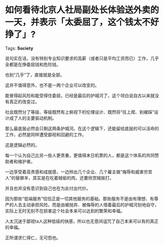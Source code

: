 # 如何看待北京人社局副处长体验送外卖的一天，并表示「太委屈了，这个钱太不好挣了」?

Tags: **Society**

说句实在话，没有特别专业知识要求的高薪（或者只是平均工资而已）工作，几乎全都是在挣委屈钱和危险钱。

也别“几乎”了，直接就是全部。

这并不值得意外，也不是一两个企业可以改变的。

能冒得起风险和能受得住委屈，已经是最后的护城河了，这个坦白说自古以来就没有真正的改变过。

社会既然分了等级、等级既然有上俯视下的伦理设计、既然将“往上爬、别被踩”设计成了人的主要驱动机制。

那么最底层必然会只剩这两条护城河。在这个逻辑下，还能留给底层的可以活命的工作，必然是同样遭受鄙视和回避的工作。

这是逻辑必然的。

每一个认为自己比另一些人更贵重，更值得末日机票的人，都是这个体系的共同赞助者和维护者。

一边享受着高贵感和成就感，一边拎出几个企业、几个雇主做“侮辱和威害穷苦人”的替罪羊，其实是在吃着贼偷的肉，还要欣赏贼挨打。

并且也并没有意识到自己也在为此付出代价。

因为那些“低端服务”恰恰正是一切其他服务的基础。那些服务不是由有理想、有尊严的人去主动承担风险，而是由被抛弃、被侮辱的人借着最后的护城河划地自守，实际上无时无刻不在损害这个社会本来可以达到的繁荣和幸福。

人太沉迷于鄙视ta人这种低级的快感，所以也无意间诅咒了自己本来可以有的真正的幸福。

正所谓求仁得仁，无可怨也。



